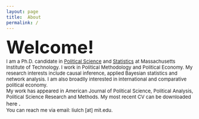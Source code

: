 ```yaml
---
layout: page
title:  About
permalink: /
---
```

<span style="font-size: 48px; font-weight: bold;">  
Welcome! 
</span> 

<br/>
<font size="2"> I am a Ph.D. candidate in </font>  
<font size="2"><a href="https://polisci.mit.edu">Political Science</a></font>
<font size="2"> and </font>
<font size="2"><a href="[https://polisci.mit.edu](https://idss.mit.edu)">Statistics</a></font>
<font size="2"> at Massachusetts Institute of Technology. I work in Political Methodology and Political Economy. My research interests include causal inference, applied Bayesian statistics and network analysis. I am also broadlly interested in international and comparative political economy. </font>

<br/> 
<font size="2"> My work has appeared in American Journal of Political Science, Political Analysis, Political Science Research and Methods. My most recent CV can be downloaded </font> here <font size="3">.</font>

<br/>
<font size="2"> You can reach me via email: liulch [at] mit.edu. </font>


<!-- 
A jekyll theme with inspiration from linux consoles for hackers, developers and script kiddies.
You can find the source code for this theme at [github.com/b2a3e8/jekyll-theme-console](https://github.com/b2a3e8/jekyll-theme-console).
-->
<!-- 
## What is jekyll?

Jekyll is a simple, blog-aware, static site generator for personal, project, or organization sites. Written in Ruby by Tom Preston-Werner, GitHub's co-founder, it is distributed under an open source license.
<br />Instead of using databases, Jekyll takes the content, renders Markdown or Textile and Liquid templates, and produces a complete, static website ready to be served by Apache HTTP Server, Nginx or another web server. Jekyll is the engine behind GitHub Pages, a GitHub feature that allows users to host websites based on their GitHub repositories for no additional cost.
-->
